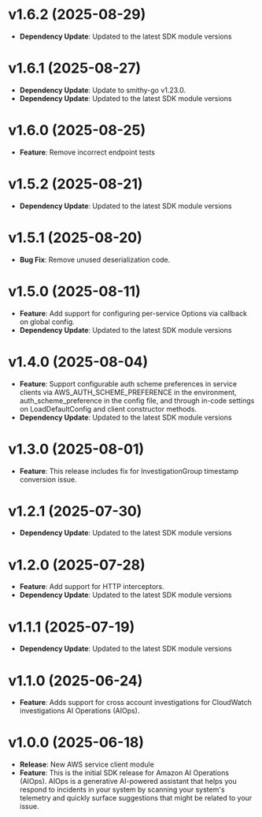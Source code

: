 # v1.6.2 (2025-08-29)

* **Dependency Update**: Updated to the latest SDK module versions

# v1.6.1 (2025-08-27)

* **Dependency Update**: Update to smithy-go v1.23.0.
* **Dependency Update**: Updated to the latest SDK module versions

# v1.6.0 (2025-08-25)

* **Feature**: Remove incorrect endpoint tests

# v1.5.2 (2025-08-21)

* **Dependency Update**: Updated to the latest SDK module versions

# v1.5.1 (2025-08-20)

* **Bug Fix**: Remove unused deserialization code.

# v1.5.0 (2025-08-11)

* **Feature**: Add support for configuring per-service Options via callback on global config.
* **Dependency Update**: Updated to the latest SDK module versions

# v1.4.0 (2025-08-04)

* **Feature**: Support configurable auth scheme preferences in service clients via AWS_AUTH_SCHEME_PREFERENCE in the environment, auth_scheme_preference in the config file, and through in-code settings on LoadDefaultConfig and client constructor methods.
* **Dependency Update**: Updated to the latest SDK module versions

# v1.3.0 (2025-08-01)

* **Feature**: This release includes fix for InvestigationGroup timestamp conversion issue.

# v1.2.1 (2025-07-30)

* **Dependency Update**: Updated to the latest SDK module versions

# v1.2.0 (2025-07-28)

* **Feature**: Add support for HTTP interceptors.
* **Dependency Update**: Updated to the latest SDK module versions

# v1.1.1 (2025-07-19)

* **Dependency Update**: Updated to the latest SDK module versions

# v1.1.0 (2025-06-24)

* **Feature**: Adds support for cross account investigations for CloudWatch investigations AI Operations (AIOps).

# v1.0.0 (2025-06-18)

* **Release**: New AWS service client module
* **Feature**: This is the initial SDK release for Amazon AI Operations (AIOps). AIOps is a generative AI-powered assistant that helps you respond to incidents in your system by scanning your system's telemetry and quickly surface suggestions that might be related to your issue.

